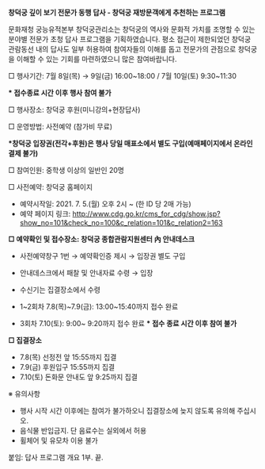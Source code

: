 **창덕궁 깊이 보기 전문가 동행 답사 - 창덕궁 재방문객에게 추천하는 프로그램**

문화재청 궁능유적본부 창덕궁관리소는 창덕궁의 역사와 문화적 가치를 조명할 수 있는 분야별 전문가 초청 답사 프로그램을 기획하였습니다. 평소 접근이 제한되었던 창덕궁 관람동선 내의 답사도 일부 허용하여 참여자들의 이해를 돕고 전문가의 관점으로 창덕궁을 이해할 수 있는 기회를 마련하였으니 많은 참여바랍니다.

□ 행사기간: 7월 8일(목) → 9일(금) 16:00~18:00 / 7월 10일(토) 9:30~11:30

**\* 접수종료 시간 이후 행사 참여 불가**

□ 행사장소: 창덕궁 후원(미니강의+현장답사)

□ 운영방법: 사전예약 (참가비 무료)

**\*창덕궁 입장권(전각+후원)은 행사 당일 매표소에서 별도 구입(예매페이지에서 온라인 결제 불가)**

□ 참여인원: 중학생 이상의 일반인 20명

□ 사전예약: 창덕궁 홈페이지
  - 예약시작일: 2021. 7. 5.(월) 오후 2시 ~ (한 ID 당 2매 가능)
  - 예약 페이지 링크: <http://www.cdg.go.kr/cms_for_cdg/show.jsp?show_no=101&check_no=100&c_relation=101&c_relation2=163>

**□ 예약확인 및 접수장소: 창덕궁 종합관람지원센터 內 안내데스크**
  - 사전예약창구 1번 → 예약확인증 제시 → 입장권 별도 구입
  - 안내데스크에서 패찰 및 안내자료 수령 → 입장
  - 수신기는 집결장소에서 수령

  - 1~2회차 7.8(목)~7.9(금): 13:00~15:40까지 접수 완료
  - 3회차 7.10(토): 9:00~ 9:20까지 접수 완료
**\* 접수 종료 시간 이후 참여 불가**

**□ 집결장소**
  - 7.8(목) 선정전 앞 15:55까지 집결
  - 7.9(금) 후원입구 15:55까지 집결
  - 7.10(토) 돈화문 안내도 앞 9:25까지 집결

※ 유의사항
- 행사 시작 시간 이후에는 참여가 불가하오니 집결장소에 늦지 않도록 유의해 주십시오.
- 음식물 반입금지. 단 음료수는 실외에서 허용
- 휠체어 및 유모차 이용 불가

붙임: 답사 프로그램 개요 1부. 끝.